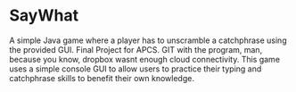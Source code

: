 # SayWhat
A simple Java game where a player has to unscramble a catchphrase using the provided GUI.
Final Project for APCS.
GIT with the program, man, because you know, dropbox wasnt enough cloud connectivity.
This game uses a simple console GUI to allow users to practice their typing and catchphrase skills to benefit their own knowledge.
